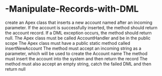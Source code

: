 # -Manipulate-Records-with-DML
create an Apex class that inserts a new account named after an incoming parameter. If the account is successfully inserted, the method should return the account record. If a DML exception occurs, the method should return null. The Apex class must be called AccountHandler and be in the public scope The Apex class must have a public static method called insertNewAccount The method must accept an incoming string as a parameter, which will be used to create the Account name The method must insert the account into the system and then return the record The method must also accept an empty string, catch the failed DML and then return null

